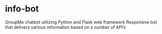 # info-bot
GroupMe chatbot utilizing Python and Flask web framework
Responsive bot that delivers various information based on a number of API’s
